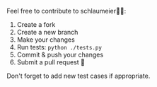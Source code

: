 Feel free to contribute to schlaumeier🧙‍♂️:

1. Create a fork
2. Create a new branch
3. Make your changes
4. Run tests: `python ./tests.py`
5. Commit & push your changes
6. Submit a pull request 🚀

Don't forget to add new test cases if appropriate.
